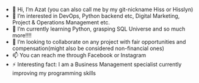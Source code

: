 - 👋 Hi, I’m Azat (you can also call me by my git-nickname Hiss or Hisslyn)
- 👀 I’m interested in DevOps, Python backend etc, Digital Marketing, Project & Operations Management etc.
- 🌱 I’m currently learning Python, grasping SQL Universe and so much more!!!!
- 💞️ I’m looking to collaborate on any project with fair opportunities and compensation(might also be considered non-financial ones)
- 📫 You can reach me through Facebook or Instagram  
- ⚡ Interesting fact: I am a Business Management specialist currently improving my programming skills

<!---
Hisslyn/Hisslyn is a ✨ special ✨ repository because its `README.md` (this file) appears on your GitHub profile.
You can click the Preview link to take a look at your changes.
--->
